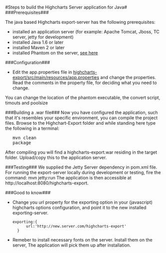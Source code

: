 #Steps to build the Highcharts Server application for Java#
###Prerequisites###

The java based Highcharts export-server has the following prerequisites:
- installed an application server (for example: Apache Tomcat, Jboss, TC server, jetty for development)
- installed Java 1.6 or later
- installed Maven 2 or later
- installed Phantom on the server, <a href="https://github.com/highslide-software/highcharts.com/blob/master/exporting-server/phantomjs/readme.md">see here</a>

###Configuration###
- Edit the app.properties file in <a href="https://github.com/highslide-software/highcharts.com/blob/master/exporting-server/java/highcharts-export/src/main/resources/app.properties">highcharts-export/src/main/resources/app.properties</a> and change the properties. Read the comments in the property file, for deciding what you need to change.

You can change the location of the phantom executable, the convert script, timouts and poolsize

###Building a .war file###
Now you have configured the application, such that it's resembles your specific environment, you can compile the project files. Browse to the Highchart-Export folder and while standing here type the following in a terminal: <ul style="list-style-type:none"><li><pre>mvn clean package</pre></li></ul>
After compiling you will find a highcharts-export.war residing in the target folder. Upload/copy this to the application server.

###Testing###
We supplied the <a hre="http://jetty.codehaus.org/jetty/">Jetty Server</a> dependency in pom.xml file. For running the export-server locally during development or testing, fire the command:
    mvn jetty:run
The application is then accessible at http://localhost:8080/highcharts-export.

###Good to know###
- Change you url property for the exporting option in your (javascript) highcharts options configuration, and point it to the new installed exporting-server.

    <pre><code>exporting:{
        url:'http://new.server.com/highcharts-export'
    }</code></pre>

- Remeber to install necessary fonts on the server. Install them on the server, The application will pick them up after installation.
